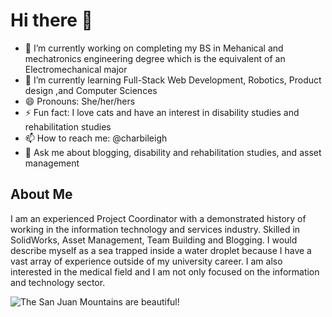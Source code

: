 # Hi there 👋

- 🔭 I’m currently working on completing my BS in Mehanical and mechatronics engineering degree which is the equivalent of an Electromechanical major
- 🌱 I’m currently learning Full-Stack Web Development, Robotics, Product design ,and Computer Sciences
- 😄 Pronouns: She/her/hers
- ⚡ Fun fact: I love cats and have an interest in disability studies and rehabilitation studies
- 📫 How to reach me: @charbileigh
- 💬 Ask me about blogging, disability and rehabilitation studies, and asset management

## About Me

I am an experienced Project Coordinator with a demonstrated history of working in the information technology and services industry. Skilled in SolidWorks, Asset Management, Team Building and Blogging. I would describe myself as a sea trapped inside a water droplet because I have a vast array of experience outside of my university career. I am also interested in the medical field and I am not only focused on the information and technology sector.

![The San Juan Mountains are beautiful!](/assets/images/san-juan-mountains.jpg "San Juan Mountains")

<!--
**charbileigh/charbileigh** is a ✨ _special_ ✨ repository because its `README.md` (this file) appears on your GitHub profile.
-->

